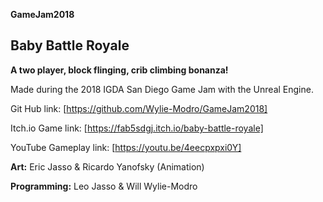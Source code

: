 **GameJam2018**

## Baby Battle Royale
**A two player, block flinging, crib climbing bonanza!**

Made during the 2018 IGDA San Diego Game Jam with the Unreal Engine.

Git Hub link:
[https://github.com/Wylie-Modro/GameJam2018]

Itch.io Game link: 
[https://fab5sdgj.itch.io/baby-battle-royale]

YouTube Gameplay link: 
[https://youtu.be/4eecpxpxi0Y]

**Art:** Eric Jasso & Ricardo Yanofsky (Animation)

**Programming:** Leo Jasso & Will Wylie-Modro

